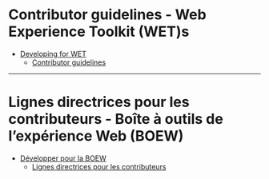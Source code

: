 # Contributor guidelines - Web Experience Toolkit (WET)s

* [Developing for WET](https://github.com/wet-boew/wet-boew/wiki/Developing-for-WET)
  * [Contributor guidelines](https://github.com/wet-boew/wet-boew/wiki/Developing-for-WET#wiki-Contributor_guidelines)

-------------------------------------------------------------------


# Lignes directrices pour les contributeurs - Boîte à outils de l’expérience Web (BOEW)

* [Développer pour la BOEW](https://github.com/wet-boew/wet-boew/wiki/Développer-pour-la-boew)
  * [Lignes directrices pour les contributeurs](https://github.com/wet-boew/wet-boew/wiki/Développer-pour-la-boew#wiki-Lignes_directrices_pour_les_contributeurs)